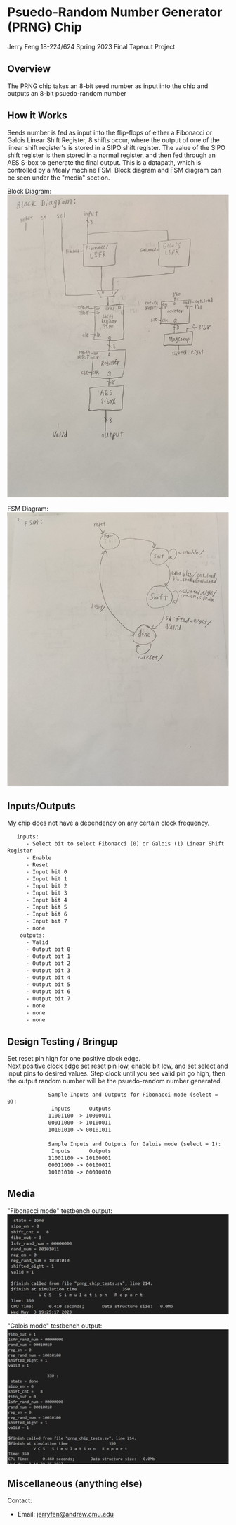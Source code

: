 # Psuedo-Random Number Generator (PRNG) Chip
Jerry Feng
18-224/624 Spring 2023 Final Tapeout Project

## Overview
The PRNG chip takes an 8-bit seed number as input into the chip and outputs an 8-bit psuedo-random number

## How it Works
Seeds number is fed as input into the flip-flops of either a Fibonacci or Galois Linear Shift Register, 
8 shifts occur, where the output of one of the linear shift register's is stored in a SIPO shift register.
The value of the SIPO shift register is then stored in a normal register, and then fed through an AES S-box to generate the final output.
This is a datapath, which is controlled by a Mealy machine FSM.  Block diagram and FSM diagram can be seen under the "media" section. 

Block Diagram:
![Block Diagram](media/98154_block_diagram.jpg)

FSM Diagram:
![FSM Diagram](media/98154_FSM.jpg)

## Inputs/Outputs
My chip does not have a dependency on any certain clock frequency.

       inputs:
          - Select bit to select Fibonacci (0) or Galois (1) Linear Shift Register
          - Enable
          - Reset
          - Input bit 0
          - Input bit 1
          - Input bit 2
          - Input bit 3
          - Input bit 4
          - Input bit 5
          - Input bit 6
          - Input bit 7
          - none
        outputs:
          - Valid
          - Output bit 0
          - Output bit 1
          - Output bit 2
          - Output bit 3
          - Output bit 4
          - Output bit 5
          - Output bit 6
          - Output bit 7
          - none
          - none
          - none
    

## Design Testing / Bringup
Set reset pin high for one positive clock edge.  
Next positive clock edge set reset pin low, enable bit low, and set select and input pins to desired values. 
Step clock until you see valid pin go high, then the output random number will be the psuedo-random number generated.
                 
                 Sample Inputs and Outputs for Fibonacci mode (select = 0):
                  Inputs      Outputs
                 11001100 -> 10000011
                 00011000 -> 10100011
                 10101010 -> 00101011
                 
                 Sample Inputs and Outputs for Galois mode (select = 1):
                  Inputs      Outputs
                 11001100 -> 10100001
                 00011000 -> 00100011
                 10101010 -> 00010010
                 
                 

## Media
"Fibonacci mode" testbench output:
![Fibonacci Testbench](media/testbench_output_fibo.PNG)

"Galois mode" testbench output:
![Galois Testbench](media/testbench_output_gal.PNG)



## Miscellaneous (anything else)

Contact: 

  - Email: jerryfen@andrew.cmu.edu


